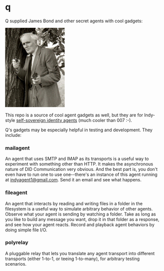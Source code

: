 # q
Q supplied James Bond and other secret agents with cool gadgets:

[![Q in James Bond - Towpilot BY CC 3.0](q.jpg)](https://en.wikipedia.org/wiki/Q_(James_Bond)#/media/File:Desmond_Llewelyn_01.jpg)

This repo is a source of cool agent gadgets as well, but they are
for Indy-style [self-sovereign identity agents](
https://github.com/hyperledger/indy-hipe/blob/4696f1621c7fdb1c357a4003986d92a6e1fb3256/text/0002-agents/README.md)
(much cooler than 007 :-).

Q's gadgets may be especially helpful in testing and development.
They include:

### mailagent
An agent that uses SMTP and IMAP as its transports is a useful
way to experiment with something other than HTTP. It makes
the asynchronous nature of DID Communication very obvious. And
the best part is, you don't even have to run one to use one--there's
an instance of this agent running at indyagent1@gmail.com.
Send it an email and see what happens.

### fileagent
An agent that interacts by reading and writing files in a folder
in the filesystem is a useful way to simulate arbitrary behavior
of other agents. Observe what your agent is sending by watching
a folder. Take as long as you like to build any message you
want, drop it in that folder as a response, and see how your
agent reacts. Record and playback agent behaviors by doing
simple file I/O.

### polyrelay
A pluggable relay that lets you translate any agent transport
into different transports (either 1-to-1, or teeing 1-to-many),
for arbitrary testing scenarios.
